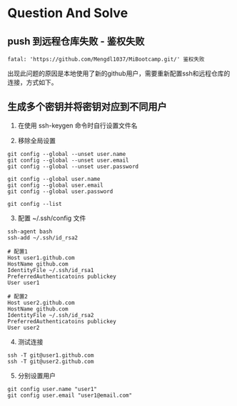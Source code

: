 # Question And Solve

## push 到远程仓库失败 - 鉴权失败

```
fatal: 'https://github.com/Mengdl1037/MiBootcamp.git/' 鉴权失败
```

出现此问题的原因是本地使用了新的github用户，需要重新配置ssh和远程仓库的连接，方式如下。

## 生成多个密钥并将密钥对应到不同用户

1. 在使用 ssh-keygen 命令时自行设置文件名

2. 移除全局设置

```
git config --global --unset user.name
git config --global --unset user.email
git config --global --unset user.password

git config --global user.name
git config --global user.email
git config --global user.password

git config --list
```

3. 配置 ~/.ssh/config 文件
```
ssh-agent bash
ssh-add ~/.ssh/id_rsa2
```
```
# 配置1
Host user1.github.com
HostName github.com
IdentityFile ~/.ssh/id_rsa1
PreferredAuthenticatoins publickey
User user1

# 配置2
Host user2.github.com
HostName github.com
IdentityFile ~/.ssh/id_rsa2
PreferredAuthenticatoins publickey
User user2
```

4. 测试连接

```
ssh -T git@user1.github.com
ssh -T git@user2.github.com
```

5. 分别设置用户

```
git config user.name "user1"
git config user.email "user1@email.com"
```
